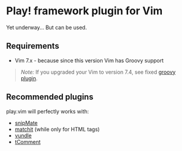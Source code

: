 Play! framework plugin for Vim
==============================

Yet underway... But can be used.

Requirements
------------

* Vim 7.x - because since this version Vim has Groovy support

> *Note:*
> If you upgraded your Vim to version 7.4, see fixed
> [groovy plugin](https://github.com/rdolgushin/groovy.vim).

Recommended plugins
-------------------

play.vim will perfectly works with:

* [snipMate](https://github.com/msanders/snipmate.vim)
* [matchit](http://www.vim.org/scripts/script.php?script_id=39) (while only for HTML tags)
* [vundle](https://github.com/gmarik/vundle)
* [tComment](https://github.com/tomtom/tcomment_vim)
